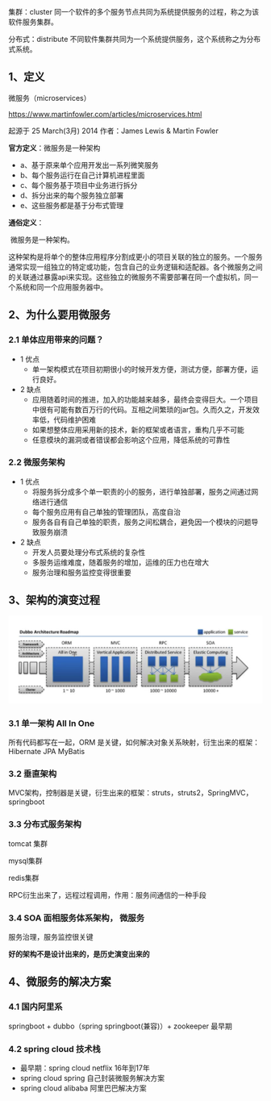 集群：cluster 同一个软件的多个服务节点共同为系统提供服务的过程，称之为该软件服务集群。

分布式：distribute 不同软件集群共同为一个系统提供服务，这个系统称之为分布式系统。

## 1、定义

微服务（microservices）

https://www.martinfowler.com/articles/microservices.html

起源于 25 March(3月) 2014 作者：James Lewis & Martin Fowler

**官方定义**：微服务是一种架构

+ a、基于原来单个应用开发出一系列微笑服务
+ b、每个服务运行在自己计算机进程里面
+ c、每个服务基于项目中业务进行拆分
+ d、拆分出来的每个服务独立部署
+ e、这些服务都是基于分布式管理

**通俗定义**：

​	微服务是一种架构。

​	这种架构是将单个的整体应用程序分割成更小的项目关联的独立的服务。一个服务通常实现一组独立的特定或功能，包含自己的业务逻辑和适配器。各个微服务之间的关联通过暴露api来实现。这些独立的微服务不需要部署在同一个虚拟机，同一个系统和同一个应用服务器中。

## 2、为什么要用微服务

### 2.1 单体应用带来的问题？

+ 1 优点
  + 单一架构模式在项目初期很小的时候开发方便，测试方便，部署方便，运行良好。
+ 2 缺点
  + 应用随着时间的推进，加入的功能越来越多，最终会变得巨大。一个项目中很有可能有数百万行的代码。互相之间繁琐的jar包。久而久之，开发效率低，代码维护困难
  + 如果想整体应用采用新的技术，新的框架或者语言，重构几乎不可能
  + 任意模块的漏洞或者错误都会影响这个应用，降低系统的可靠性

### 2.2 微服务架构

+ 1 优点
  + 将服务拆分成多个单一职责的小的服务，进行单独部署，服务之间通过网络进行通信
  + 每个服务应用有自己单独的管理团队，高度自治
  + 服务各自有自己单独的职责，服务之间松耦合，避免因一个模块的问题导致服务崩溃
+ 2 缺点
  + 开发人员要处理分布式系统的复杂性
  + 多服务运维难度，随着服务的增加，运维的压力也在增大
  + 服务治理和服务监控变得很重要

## 3、架构的演变过程

![image-20210928092427960](./images/image-20210928092427960.png)

### 3.1 单一架构 All In One

所有代码都写在一起，ORM 是关键，如何解决对象关系映射，衍生出来的框架：Hibernate JPA MyBatis

### 3.2 垂直架构

MVC架构，控制器是关键，衍生出来的框架：struts，struts2，SpringMVC，springboot

### 3.3 分布式服务架构

tomcat 集群

mysql集群

redis集群

RPC衍生出来了，远程过程调用，作用：服务间通信的一种手段

### 3.4 SOA 面相服务体系架构， 微服务

服务治理，服务监控很关键

**好的架构不是设计出来的，是历史演变出来的**

## 4、微服务的解决方案

### 4.1 国内阿里系

springboot + dubbo（spring springboot(兼容)）+ zookeeper 最早期

### 4.2 spring cloud 技术栈

+ 最早期：spring cloud netflix 16年到17年
+ spring cloud spring 自己封装微服务解决方案
+ spring cloud alibaba 阿里巴巴解决方案